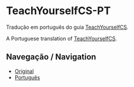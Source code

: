 # TeachYourselfCS-PT

Tradução em português do guia [TeachYourselfCS](https://teachyourselfcs.com/).

A Portuguese translation of [TeachYourselfCS](https://teachyourselfcs.com/). 

## Navegação / Navigation 

*   [Original](https://teachyourselfcs.com/)
*   [Português](TeachYourselfCS-CN.md)
